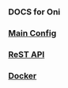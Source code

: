 ### DOCS for Oni

### [Main Config](./config.md)

### [ReST API](./rest_api.md)

### [Docker](./docker.md)
